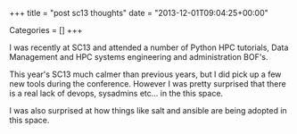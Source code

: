 +++
title = "post sc13 thoughts"
date = "2013-12-01T09:04:25+00:00"


Categories = []
+++

I was recently at SC13 and attended a number of Python HPC tutorials,
Data Management and HPC systems engineering and administration BOF's.

This year's SC13 much calmer than previous years, but I did pick up a
few new tools during the conference. However I was pretty surprised that
there is a real lack of devops, sysadmins etc... in the this space.

I was also surprised at how things like salt and ansible are being
adopted in this space.

